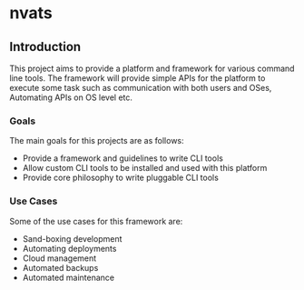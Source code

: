 # nvats

## Introduction
This project aims to provide a platform and framework for various command line tools. The framework will provide simple APIs for the platform to execute some task such as communication with both users and OSes, Automating APIs on OS level etc.

### Goals
The main goals for this projects are as follows:

* Provide a framework and guidelines to write CLI tools
* Allow custom CLI tools to be installed and used with this platform
* Provide core philosophy to write pluggable CLI tools

### Use Cases
Some of the use cases for this framework are:

* Sand-boxing development
* Automating deployments
* Cloud management
* Automated backups
* Automated maintenance
